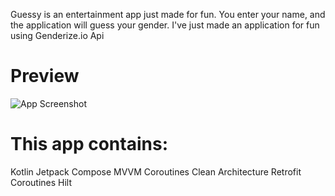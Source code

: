 Guessy is an entertainment app just made for fun. You enter your name, and the application will guess your gender.
I've just made an application for fun using Genderize.io Api


# Preview

![App Screenshot](https://i.hizliresim.com/5rjysw6.jpg)



# This app contains: 
Kotlin
Jetpack Compose 
MVVM
Coroutines
Clean Architecture
Retrofit 
Coroutines
Hilt


